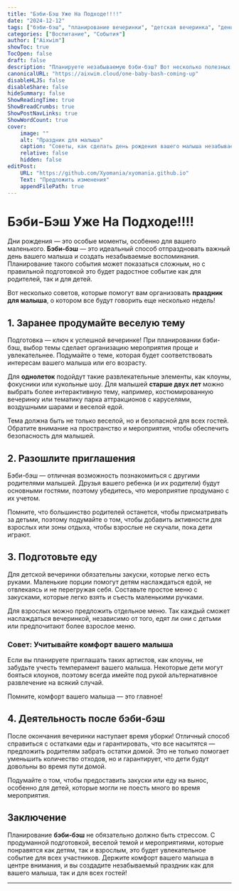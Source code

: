 ```yaml
---
title: "Бэби-Бэш Уже На Подходе!!!!"
date: "2024-12-12"
tags: ["бэби-бэш", "планирование вечеринки", "детская вечеринка", "день рождения ребенка", "советы по воспитанию"]
categories: ["Воспитание", "События"]
author: ["Aixwim"]
showToc: true
TocOpen: false
draft: false
description: "Планируете незабываемую бэби-бэш? Вот несколько полезных советов, как сделать день рождения вашего малыша веселым и незабываемым для всех!"
canonicalURL: "https://aixwim.cloud/one-baby-bash-coming-up"
disableHLJS: false
disableShare: false
hideSummary: false
ShowReadingTime: true
ShowBreadCrumbs: true
ShowPostNavLinks: true
ShowWordCount: true
cover:
    image: ""
    alt: "Праздник для малыша"
    caption: "Советы, как сделать день рождения вашего малыша незабываемым."
    relative: false
    hidden: false
editPost:
    URL: "https://github.com/Xyomania/xyomania.github.io"
    Text: "Предложить изменения"
    appendFilePath: true
---
```


# Бэби-Бэш Уже На Подходе!!!!

Дни рождения — это особые моменты, особенно для вашего маленького. **Бэби-бэш** — это идеальный способ отпраздновать важный день вашего малыша и создать незабываемые воспоминания. Планирование такого события может показаться сложным, но с правильной подготовкой это будет радостное событие как для родителей, так и для детей.

Вот несколько советов, которые помогут вам организовать **праздник для малыша**, о котором все будут говорить еще несколько недель!

## 1. Заранее продумайте веселую тему

Подготовка — ключ к успешной вечеринке! При планировании бэби-бэш, выбор темы сделает организацию мероприятия проще и увлекательнее. Подумайте о теме, которая будет соответствовать интересам вашего малыша или его возрасту.

Для **однолеток** подойдут такие развлекательные элементы, как клоуны, фокусники или кукольные шоу. Для малышей **старше двух лет** можно выбрать более интерактивную тему, например, костюмированную вечеринку или тематику парка аттракционов с каруселями, воздушными шарами и веселой едой.

Тема должна быть не только веселой, но и безопасной для всех гостей. Обратите внимание на пространство и мероприятия, чтобы обеспечить безопасность для малышей.

## 2. Разошлите приглашения

Бэби-бэш — отличная возможность познакомиться с другими родителями малышей. Друзья вашего ребенка (и их родители) будут основными гостями, поэтому убедитесь, что мероприятие продумано с их учетом.

Помните, что большинство родителей останется, чтобы присматривать за детьми, поэтому подумайте о том, чтобы добавить активности для взрослых или зоны отдыха, чтобы взрослые не скучали, пока дети играют.

## 3. Подготовьте еду

Для детской вечеринки обязательны закуски, которые легко есть руками. Маленькие порции помогут детям наслаждаться едой, не отвлекаясь и не перегружая себя. Составьте простое меню с закусками, которые легко взять и съесть маленькими ручками.

Для взрослых можно предложить отдельное меню. Так каждый сможет наслаждаться вечеринкой, независимо от того, едят ли они с детьми или предпочитают более взрослое меню.

### Совет: Учитывайте комфорт вашего малыша

Если вы планируете приглашать таких артистов, как клоуны, не забудьте учесть темперамент вашего малыша. Некоторые дети могут бояться клоунов, поэтому всегда имейте под рукой альтернативное развлечение на всякий случай.

Помните, комфорт вашего малыша — это главное!

## 4. Деятельность после бэби-бэш

После окончания вечеринки наступает время уборки! Отличный способ справиться с остатками еды и гарантировать, что все насытятся — предложить родителям забрать остатки домой. Это не только помогает уменьшить количество отходов, но и гарантирует, что дети будут довольны во время пути домой.

Подумайте о том, чтобы предоставить закуски или еду на вынос, особенно для детей, которые могли не поесть много во время мероприятия.

## Заключение

Планирование **бэби-бэш** не обязательно должно быть стрессом. С продуманной подготовкой, веселой темой и мероприятиями, которые понравятся как детям, так и взрослым, это будет увлекательное событие для всех участников. Держите комфорт вашего малыша в центре внимания, и вы создадите незабываемый праздник как для вашего малыша, так и для всех гостей!

---

